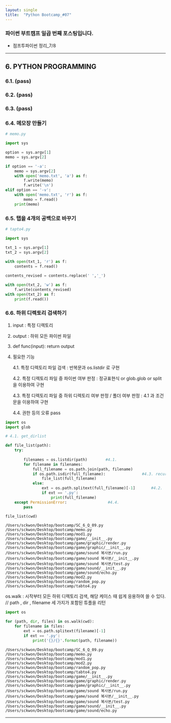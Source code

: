 ```yaml
---
layout: single
title:  "Python Bootcamp_#07"
---
```


### 파이썬 부트캠프 일곱 번째 포스팅입니다.

 * 점프투파이썬 정리_7/8

---

## 6. PYTHON PROGRAMMING

### 6.1. (pass)
### 6.2. (pass)
### 6.3. (pass)
### 6.4. 메모장 만들기



```python
# memo.py

import sys

option = sys.argv[1]
memo = sys.argv[2]

if option == '-a':
    memo = sys.argv[2]
    with open('memo.txt', 'a') as f:
        f.write(memo)
        f.write('\n')
elif option == '-v':
    with open('memo.txt', 'r') as f:
        memo = f.read()
    print(memo)
```

### 6.5. 탭을 4개의 공백으로 바꾸기


```python
# tapto4.py

import sys

txt_1 = sys.argv[1]
txt_2 = sys.argv[2]
    
with open(txt_1, 'r') as f:
    contents = f.read()

contents_revised = contents.replace(' ','_')

with open(txt_2, 'w') as f:
    f.write(contents_revised)
with open(txt_2) as f:
    print(f.read())
```

### 6.6. 하위 디렉토리 검색하기 

1. input : 특정 디렉토리
2. output : 하위 모든 파이썬 파일
3. def func(input): return output
4. 필요한 기능
    
    4.1. 특정 디렉토리 파일 검색 : 반복문과 os.listdir 로 구현
    
    4.2. 특정 디렉토리 파일 중 파이썬 여부 판정 : 정규표현식 or glob.glob or split을 이용하여 구현
    
    4.3. 특정 디렉토리 파일 중 하위 디렉토리 여부 판정 / 폴더 여부 판정 : 4.1 과 조건문을 이용하여 구현
    
    4.4. 권한 등의 오류 pass



```python
import os
import glob
```


```python
# 4.1. get_dirlist

def file_list(path): 
    try:
                                       
        filenames = os.listdir(path)        #4.1. 
        for filename in filenames:
            full_filename = os.path.join(path, filename)
            if os.path.isdir(full_filename):                #4.3. recursive하게 구성
                file_list(full_filename)
            else:    
                ext = os.path.splitext(full_filename)[-1]       #4.2.
                if ext == '.py':                            
                    print(full_filename)
    except PermissionError:                  #4.4.
        pass

file_list(cwd)
```

    /Users/sckwon/Desktop/bootcamp/SC_6_Q_09.py
    /Users/sckwon/Desktop/bootcamp/memo.py
    /Users/sckwon/Desktop/bootcamp/mod1.py
    /Users/sckwon/Desktop/bootcamp/game/__init__.py
    /Users/sckwon/Desktop/bootcamp/game/graphic/render.py
    /Users/sckwon/Desktop/bootcamp/game/graphic/__init__.py
    /Users/sckwon/Desktop/bootcamp/game/sound 복사본/run.py
    /Users/sckwon/Desktop/bootcamp/game/sound 복사본/__init__.py
    /Users/sckwon/Desktop/bootcamp/game/sound 복사본/test.py
    /Users/sckwon/Desktop/bootcamp/game/sound/__init__.py
    /Users/sckwon/Desktop/bootcamp/game/sound/echo.py
    /Users/sckwon/Desktop/bootcamp/mod2.py
    /Users/sckwon/Desktop/bootcamp/random_pop.py
    /Users/sckwon/Desktop/bootcamp/tabto4.py


os.walk : 시작부터 모든 하위 디렉토리 검색, 해당 케이스 때 쉽게 응용하여 쓸 수 있다. // path , dir , filename 세 가지가 포함된 튜플을 리턴


```python
import os

for (path, dir, files) in os.walk(cwd):
    for filename in files:
        ext = os.path.splitext(filename)[-1]
        if ext == '.py':
            print('{}/{}'.format(path, filename))
```

    /Users/sckwon/Desktop/bootcamp/SC_6_Q_09.py
    /Users/sckwon/Desktop/bootcamp/memo.py
    /Users/sckwon/Desktop/bootcamp/mod1.py
    /Users/sckwon/Desktop/bootcamp/mod2.py
    /Users/sckwon/Desktop/bootcamp/random_pop.py
    /Users/sckwon/Desktop/bootcamp/tabto4.py
    /Users/sckwon/Desktop/bootcamp/game/__init__.py
    /Users/sckwon/Desktop/bootcamp/game/graphic/render.py
    /Users/sckwon/Desktop/bootcamp/game/graphic/__init__.py
    /Users/sckwon/Desktop/bootcamp/game/sound 복사본/run.py
    /Users/sckwon/Desktop/bootcamp/game/sound 복사본/__init__.py
    /Users/sckwon/Desktop/bootcamp/game/sound 복사본/test.py
    /Users/sckwon/Desktop/bootcamp/game/sound/__init__.py
    /Users/sckwon/Desktop/bootcamp/game/sound/echo.py

---
